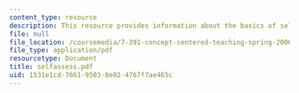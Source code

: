 ```yaml
---
content_type: resource
description: This resource provides information about the basics of self-assessment.
file: null
file_location: /coursemedia/7-391-concept-centered-teaching-spring-2006/1531e1cd766195038e024767f7ae465c_selfassess.pdf
file_type: application/pdf
resourcetype: Document
title: selfassess.pdf
uid: 1531e1cd-7661-9503-8e02-4767f7ae465c
---
```

